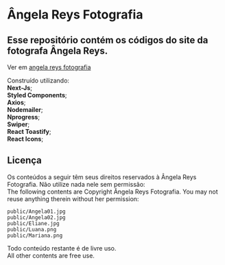 # Ângela Reys Fotografia

## Esse repositório contém os códigos do site da fotografa Ângela Reys.

Ver em [angela reys fotografia](https://angela-reys-fotografia.vercel.app//)

Construído utilizando:</br>
<b>Next-Js</b>;</br>
<b>Styled Components</b>;</br>
<b>Axios</b>;</br>
<b>Nodemailer</b>;</br>
<b>Nprogress</b>;</br>
<b>Swiper</b>;</br>
<b>React Toastify</b>;</br>
<b>React Icons</b>;</br>

## Licença

Os conteúdos a seguir têm seus direitos reservados à Ângela Reys Fotografia. Não utilize nada nele sem permissão:</br>
The following contents are Copyright Ângela Reys Fotografia. You may not reuse anything therein without her permission:

```
public/Angela01.jpg
public/Angela02.jpg
public/Eliane.jpg
public/Luana.png
public/Mariana.png
```

Todo conteúdo restante é de livre uso.</br>
All other contents are free use.
